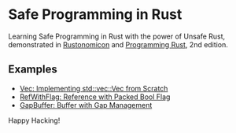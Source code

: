 # Safe Programming in Rust

Learning Safe Programming in Rust with the power of Unsafe Rust,
demonstrated in [Rustonomicon] and [Programming Rust], 2nd edition.

## Examples

- [Vec: Implementing std::vec::Vec from Scratch](nomicon/ch09/vec/src/lib.rs)
- [RefWithFlag: Reference with Packed Bool Flag](pr2/ch22/refwithflag/src/lib.rs)
- [GapBuffer: Buffer with Gap Management](pr2/ch22/gapbuffer/src/lib.rs)

Happy Hacking!

[rustonomicon]: https://doc.rust-lang.org/nomicon/
[programming rust]: https://www.oreilly.com/library/view/programming-rust-2nd/9781492052586/
